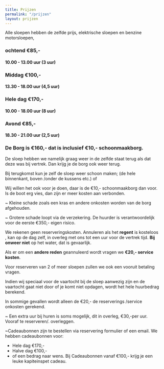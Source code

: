 ```yaml
---
title: Prijzen
permalink: "/prijzen"
layout: prijzen
---
```


Alle sloepen hebben de zelfde prijs, elektrische sloepen en benzine motorsloepen,

### ochtend €85,-

#### 10.00 - 13.00 uur (3 uur)


### Middag €100,-

#### 13.30 - 18.00 uur (4,5 uur)

### Hele dag €170,-

#### 10.00 - 18.00 uur (8 uur)


### Avond €85,-

#### 18.30 - 21.00 uur (2,5 uur)


### De Borg is €160,-  dat is inclusief €10,- schoonmaakborg.

De sloep hebben we namelijk graag weer in de zelfde staat terug als dat deze was bij vertrek. Dan krijg je de borg ook weer terug.

Bij terugkomst kun je zelf de sloep weer schoon maken; (de hele binnenkant, boven /onder de kussens etc.)  of

Wij willen het ook  voor je doen, daar is de €10,- schoonmaakborg dan voor.
Is de boot erg vies, dan zijn er meer kosten aan verbonden.

~ Kleine schade zoals een kras en andere onkosten worden van de borg afgehouden.

~ Grotere schade loopt via de verzekering.
De huurder is verantwoordelijk voor de eerste €350,- eigen risico.

We rekenen geen reserveringskosten. 
Annuleren als het **regent** is kosteloos , kan op de dag zelf, in overleg met ons tot een uur voor de vertrek tijd. 
**Bij onweer niet** op het water, dat is gevaarlijk.

Als er om een **andere reden** geannuleerd wordt vragen we **€20,- service kosten**.

Voor reserveren van 2 of meer sloepen zullen we ook een vooruit betaling vragen.

Indien wij speciaal voor de vaartocht bij de sloep aanwezig zijn en de vaartocht gaat niet door of je komt niet opdagen, wordt het hele huurbedrag berekend.

In sommige gevallen wordt alleen de  €20,- de reserverings /service onkosten gerekend.

~ Een extra uur bij huren is soms mogelijk, dit in overleg, €30,-per uur. Vooraf te reserveren/. overleggen.

~Cadeaubonnen zijn te bestellen via reservering formulier of een email.
We hebben cadeaubonnen voor:
- Hele dag €170,-
- Halve dag €100,-
- of een bedrag naar wens.
Bij Cadeaubonnen vanaf €100,- krijg je een leuke kapiteinspet cadeau.

